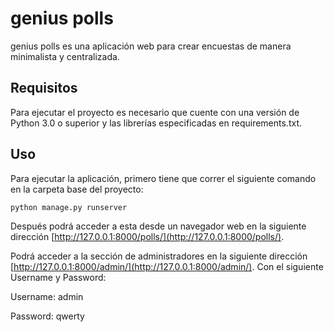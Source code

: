 # genius polls

genius polls es una aplicación web para crear encuestas de manera minimalista y centralizada.

## Requisitos

Para ejecutar el proyecto es necesario que cuente con una versión de Python 3.0 o superior y las librerías especificadas en requirements.txt.

## Uso

Para ejecutar la aplicación, primero tiene que correr el siguiente comando en la carpeta base del proyecto:
```sh
python manage.py runserver
```
Después podrá acceder a esta desde un navegador web en la siguiente dirección [http://127.0.0.1:8000/polls/](http://127.0.0.1:8000/polls/).

Podrá acceder a la sección de administradores en la siguiente dirección 
[http://127.0.0.1:8000/admin/](http://127.0.0.1:8000/admin/).
Con el siguiente Username y Password:

Username: admin

Password: qwerty